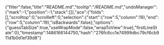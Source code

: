 {"filter":false,"title":"README.md","tooltip":"/README.md","undoManager":{"mark":-1,"position":-1,"stack":[]},"ace":{"folds":[],"scrolltop":0,"scrollleft":0,"selection":{"start":{"row":5,"column":19},"end":{"row":5,"column":19},"isBackwards":false},"options":{"guessTabSize":true,"useWrapMode":false,"wrapToView":true},"firstLineState":0},"timestamp":1486166144750,"hash":"276fc6cc1e74999dbc79cf6cb911d1b0d1ef39d8"}